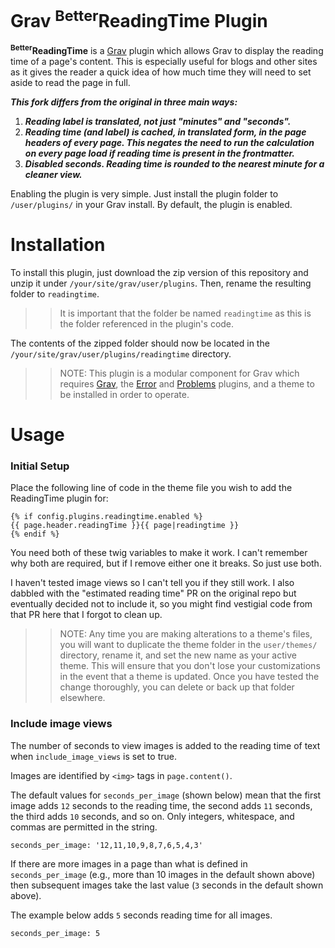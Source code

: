 # Grav <sup>Better</sup>ReadingTime Plugin

**<sup>Better</sup>ReadingTime** is a [Grav](http://github.com/getgrav/grav) plugin which allows Grav to display the reading time of a page's content. This is especially useful for blogs and other sites as it gives the reader a quick idea of how much time they will need to set aside to read the page in full.

***This fork differs from the original in three main ways:***
1. ***Reading label is translated, not just "minutes" and "seconds".***
2. ***Reading time (and label) is cached, in translated form, in the page headers of every page. This negates the need to run the calculation on every page load if reading time is present in the frontmatter.***
3. ***Disabled seconds. Reading time is rounded to the nearest minute for a cleaner view.***

Enabling the plugin is very simple. Just install the plugin folder to `/user/plugins/` in your Grav install. By default, the plugin is enabled.

# Installation

To install this plugin, just download the zip version of this repository and unzip it under `/your/site/grav/user/plugins`. Then, rename the resulting folder to `readingtime`.

>> It is important that the folder be named `readingtime` as this is the folder referenced in the plugin's code.

The contents of the zipped folder should now be located in the `/your/site/grav/user/plugins/readingtime` directory.

>> NOTE: This plugin is a modular component for Grav which requires [Grav](http://github.com/getgrav/grav), the [Error](https://github.com/getgrav/grav-plugin-error) and [Problems](https://github.com/getgrav/grav-plugin-problems) plugins, and a theme to be installed in order to operate.

# Usage

### Initial Setup

Place the following line of code in the theme file you wish to add the ReadingTime plugin for:

```
{% if config.plugins.readingtime.enabled %}
{{ page.header.readingTime }}{{ page|readingtime }}
{% endif %}
```

You need both of these twig variables to make it work. I can't remember why both are required, but if I remove either one it breaks. So just use both.

I haven't tested image views so I can't tell you if they still work. I also dabbled with the "estimated reading time" PR on the original repo but eventually decided not to include it, so you might find vestigial code from that PR here that I forgot to clean up.

>> NOTE: Any time you are making alterations to a theme's files, you will want to duplicate the theme folder in the `user/themes/` directory, rename it, and set the new name as your active theme. This will ensure that you don't lose your customizations in the event that a theme is updated. Once you have tested the change thoroughly, you can delete or back up that folder elsewhere.

### Include image views
The number of seconds to view images is added to the reading time of text when `include_image_views` is set to true.

Images are identified by `<img>` tags in `page.content()`.

The default values for `seconds_per_image` (shown below) mean that the first image adds `12` seconds to the reading time, the second adds `11` seconds, the third adds `10` seconds, and so on.
Only integers, whitespace, and commas are permitted in the string.

```
seconds_per_image: '12,11,10,9,8,7,6,5,4,3'
```

If there are more images in a page than what is defined in `seconds_per_image` (e.g., more than 10 images in the default shown above) then subsequent images take the last value (`3` seconds in the default shown above).

The example below adds `5` seconds reading time for all images.

```
seconds_per_image: 5
```
